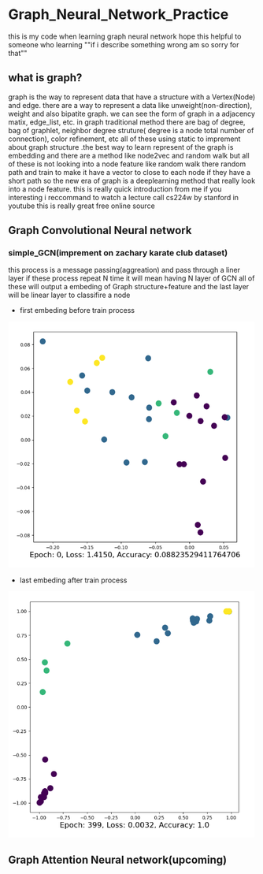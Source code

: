# Graph_Neural_Network_Practice
 this is my code when learning graph neural network hope this helpful to someone who learning 
""if i describe something wrong am so sorry for that""

 ## what is graph?
 graph is the way to represent data that have a structure with a Vertex(Node) and edge. there are a way to represent a data like unweight(non-direction), weight and also bipatite graph. we can see the form of graph in a adjacency matix, edge_list, etc. in graph traditional method there are bag of degree, bag of graphlet, neighbor degree struture( degree is a node total number of connection), color refinement, etc all of these using static to imprement about graph structure .the best way to learn represent of the graph is embedding and there are a method like node2vec and random walk but all of these is not looking into a node feature like random walk there random path and train to make it have a vector to close to each node if they have a short path so the new era of graph is a deeplearning method that really look into a node feature. this is really quick introduction from me if you interesting i reccommand to watch a lecture call cs224w by stanford in youtube this is really great free online source 

 ## Graph Convolutional Neural network
 ### simple_GCN(imprement on zachary karate club dataset)
 this process is a message passing(aggreation) and pass through a liner layer
 if these process repeat N time it will mean having N layer of GCN all of 
 these will output a embeding of Graph structure+feature and the last layer will be linear layer to classifire a node


 * first embeding before train process
 <img src="/image/simple_GCN_first_embed.png" alt="Alt text" title="Optional title" width="500" height="500">

 * last embeding after train process
 <img src="/image/simple_GCN_last_embed.png" alt="Alt text" title="Optional title" width="500" height="500">

 ## Graph Attention Neural network(upcoming)
 
